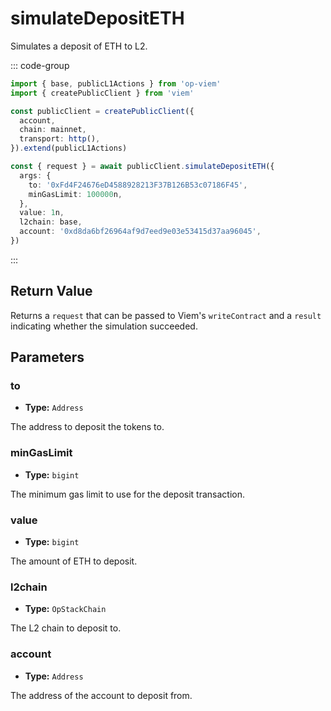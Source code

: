 # simulateDepositETH

Simulates a deposit of ETH to L2.

::: code-group

```ts [example.ts]
import { base, publicL1Actions } from 'op-viem'
import { createPublicClient } from 'viem'

const publicClient = createPublicClient({
  account,
  chain: mainnet,
  transport: http(),
}).extend(publicL1Actions)

const { request } = await publicClient.simulateDepositETH({
  args: {
    to: '0xFd4F24676eD4588928213F37B126B53c07186F45',
    minGasLimit: 100000n,
  },
  value: 1n,
  l2chain: base,
  account: '0xd8da6bf26964af9d7eed9e03e53415d37aa96045',
})
```

:::

## Return Value

Returns a `request` that can be passed to Viem's `writeContract` and a `result` indicating whether the simulation succeeded.

## Parameters

### to

- **Type:** `Address`

The address to deposit the tokens to.

### minGasLimit

- **Type:** `bigint`

The minimum gas limit to use for the deposit transaction.

### value

- **Type:** `bigint`

The amount of ETH to deposit.

### l2chain

- **Type:** `OpStackChain`

The L2 chain to deposit to.

### account

- **Type:** `Address`

The address of the account to deposit from.